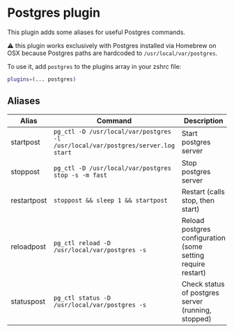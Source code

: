 # Postgres plugin

This plugin adds some aliases for useful Postgres commands.

:warning: this plugin works exclusively with Postgres installed via Homebrew on
OSX because Postgres paths are hardcoded to `/usr/local/var/postgres`.

To use it, add `postgres` to the plugins array in your zshrc file:

```zsh
plugins=(... postgres)
```

## Aliases

| Alias       | Command                                                                         | Description                                                  |
| ----------- | ------------------------------------------------------------------------------- | ------------------------------------------------------------ |
| startpost   | `pg_ctl -D /usr/local/var/postgres -l /usr/local/var/postgres/server.log start` | Start postgres server                                        |
| stoppost    | `pg_ctl -D /usr/local/var/postgres stop -s -m fast`                             | Stop postgres server                                         |
| restartpost | `stoppost && sleep 1 && startpost`                                              | Restart (calls stop, then start)                             |
| reloadpost  | `pg_ctl reload -D /usr/local/var/postgres -s`                                   | Reload postgres configuration (some setting require restart) |
| statuspost  | `pg_ctl status -D /usr/local/var/postgres -s`                                   | Check status of postgres server (running, stopped)           |

